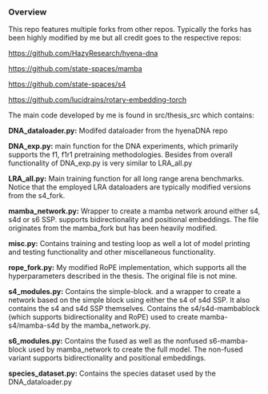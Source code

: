### Overview

This repo features multiple forks from other repos. Typically the forks has been highly modified by me but all credit goes to the respective repos:

https://github.com/HazyResearch/hyena-dna

https://github.com/state-spaces/mamba

https://github.com/state-spaces/s4

https://github.com/lucidrains/rotary-embedding-torch




The main code developed by me is found in src/thesis_src which contains:

**DNA_dataloader.py:** Modifed dataloader from the hyenaDNA repo

**DNA_exp.py:** main function for the DNA experiments, which primarily supports the f1, f1r1 pretraining methodologies. Besides from overall functionality of 
DNA_exp.py is very similar to LRA_all.py

**LRA_all.py:** Main training function for all long range arena benchmarks. Notice that the employed LRA dataloaders are typically modified versions from the s4_fork.

**mamba_network.py:** Wrapper to create a mamba network around either s4, s4d or s6 SSP. supports bidirectionality and positional embeddings. The file originates from the mamba_fork but has been heavily modified.

**misc.py:** Contains training and testing loop as well a lot of model printing and testing functionality and other miscellaneous functionality.

**rope_fork.py:** My modified RoPE implementation, which supports all the hyperparameters described in the thesis. The original file is not mine.

**s4_modules.py:** Contains the simple-block. and a wrapper to create a network based on the simple block using either the s4 of s4d SSP. It also contains the s4 and s4d SSP themselves. Contains the s4/s4d-mambablock (which supports bidirectionality and RoPE) used to create mamba-s4/mamba-s4d by the mamba_network.py. 

**s6_modules.py:** Contains the fused as well as the nonfused s6-mamba-block used by mamba_network to create the full model. The non-fused variant supports bidirectionality and positional embeddings. 

**species_dataset.py:** Contains the species dataset used by the DNA_dataloader.py





